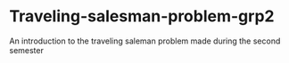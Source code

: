 # Traveling-salesman-problem-grp2
An introduction to the traveling saleman problem made during the second semester
